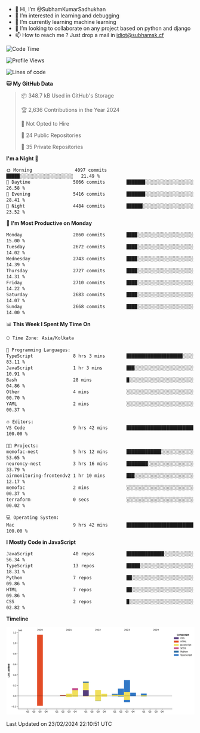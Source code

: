 - 👋 Hi, I’m @SubhamKumarSadhukhan
- 👀 I’m interested in learning and debugging
- 🌱 I’m currently learning machine learning
- 💞️ I’m looking to collaborate on any project based on python and django
- 📫 How to reach me ?
      Just drop a mail in idiot@subhamsk.cf

<!---
SubhamKumarSadhukhan/SubhamKumarSadhukhan is a ✨ special ✨ repository because its `README.md` (this file) appears on your GitHub profile.
You can click the Preview link to take a look at your changes.
--->


<!--START_SECTION:waka-->
![Code Time](http://img.shields.io/badge/Code%20Time-1%2C957%20hrs%2014%20mins-blue)

![Profile Views](http://img.shields.io/badge/Profile%20Views-0-blue)

![Lines of code](https://img.shields.io/badge/From%20Hello%20World%20I%27ve%20Written-2.4%20million%20lines%20of%20code-blue)

**🐱 My GitHub Data** 

> 📦 348.7 kB Used in GitHub's Storage 
 > 
> 🏆 2,636 Contributions in the Year 2024
 > 
> 🚫 Not Opted to Hire
 > 
> 📜 24 Public Repositories 
 > 
> 🔑 35 Private Repositories 
 > 
**I'm a Night 🦉** 

```text
🌞 Morning                4097 commits        █████░░░░░░░░░░░░░░░░░░░░   21.49 % 
🌆 Daytime                5066 commits        ███████░░░░░░░░░░░░░░░░░░   26.58 % 
🌃 Evening                5416 commits        ███████░░░░░░░░░░░░░░░░░░   28.41 % 
🌙 Night                  4484 commits        ██████░░░░░░░░░░░░░░░░░░░   23.52 % 
```
📅 **I'm Most Productive on Monday** 

```text
Monday                   2860 commits        ████░░░░░░░░░░░░░░░░░░░░░   15.00 % 
Tuesday                  2672 commits        ████░░░░░░░░░░░░░░░░░░░░░   14.02 % 
Wednesday                2743 commits        ████░░░░░░░░░░░░░░░░░░░░░   14.39 % 
Thursday                 2727 commits        ████░░░░░░░░░░░░░░░░░░░░░   14.31 % 
Friday                   2710 commits        ████░░░░░░░░░░░░░░░░░░░░░   14.22 % 
Saturday                 2683 commits        ████░░░░░░░░░░░░░░░░░░░░░   14.07 % 
Sunday                   2668 commits        ████░░░░░░░░░░░░░░░░░░░░░   14.00 % 
```


📊 **This Week I Spent My Time On** 

```text
🕑︎ Time Zone: Asia/Kolkata

💬 Programming Languages: 
TypeScript               8 hrs 3 mins        █████████████████████░░░░   83.11 % 
JavaScript               1 hr 3 mins         ███░░░░░░░░░░░░░░░░░░░░░░   10.91 % 
Bash                     28 mins             █░░░░░░░░░░░░░░░░░░░░░░░░   04.86 % 
Other                    4 mins              ░░░░░░░░░░░░░░░░░░░░░░░░░   00.70 % 
YAML                     2 mins              ░░░░░░░░░░░░░░░░░░░░░░░░░   00.37 % 

🔥 Editors: 
VS Code                  9 hrs 42 mins       █████████████████████████   100.00 % 

🐱‍💻 Projects: 
memofac-nest             5 hrs 12 mins       █████████████░░░░░░░░░░░░   53.65 % 
neuroncy-nest            3 hrs 16 mins       ████████░░░░░░░░░░░░░░░░░   33.79 % 
airmonitoring-frontendv2 1 hr 10 mins        ███░░░░░░░░░░░░░░░░░░░░░░   12.17 % 
memofac                  2 mins              ░░░░░░░░░░░░░░░░░░░░░░░░░   00.37 % 
terraform                0 secs              ░░░░░░░░░░░░░░░░░░░░░░░░░   00.02 % 

💻 Operating System: 
Mac                      9 hrs 42 mins       █████████████████████████   100.00 % 
```

**I Mostly Code in JavaScript** 

```text
JavaScript               40 repos            ██████████████░░░░░░░░░░░   56.34 % 
TypeScript               13 repos            █████░░░░░░░░░░░░░░░░░░░░   18.31 % 
Python                   7 repos             ██░░░░░░░░░░░░░░░░░░░░░░░   09.86 % 
HTML                     7 repos             ██░░░░░░░░░░░░░░░░░░░░░░░   09.86 % 
CSS                      2 repos             █░░░░░░░░░░░░░░░░░░░░░░░░   02.82 % 
```



**Timeline**

![Lines of Code chart](https://raw.githubusercontent.com/SubhamKumarSadhukhan/SubhamKumarSadhukhan/main/assets/bar_graph.png)


 Last Updated on 23/02/2024 22:10:51 UTC
<!--END_SECTION:waka-->
